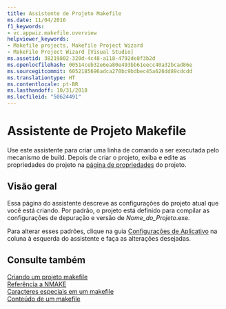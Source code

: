 ```yaml
---
title: Assistente de Projeto Makefile
ms.date: 11/04/2016
f1_keywords:
- vc.appwiz.makefile.overview
helpviewer_keywords:
- Makefile projects, Makefile Project Wizard
- MakeFile Project Wizard [Visual Studio]
ms.assetid: 38219802-320d-4c48-a118-4792de8f3b2d
ms.openlocfilehash: 00514ceb32e6ea80e493bb61eecc40a32bcad86e
ms.sourcegitcommit: 6052185696adca270bc9bdbec45a626dd89cdcdd
ms.translationtype: HT
ms.contentlocale: pt-BR
ms.lasthandoff: 10/31/2018
ms.locfileid: "50624491"
---
```

# <a name="makefile-project-wizard"></a>Assistente de Projeto Makefile

Use este assistente para criar uma linha de comando a ser executada pelo mecanismo de build. Depois de criar o projeto, exiba e edite as propriedades do projeto na [página de propriedades](../ide/working-with-project-properties.md) do projeto.

## <a name="overview"></a>Visão geral

Essa página do assistente descreve as configurações do projeto atual que você está criando. Por padrão, o projeto está definido para compilar as configurações de depuração e versão de *Nome_do_Projeto*.exe.

Para alterar esses padrões, clique na guia [Configurações de Aplicativo](../ide/application-settings-makefile-project-wizard.md) na coluna à esquerda do assistente e faça as alterações desejadas.

## <a name="see-also"></a>Consulte também

[Criando um projeto makefile](../ide/creating-a-makefile-project.md)<br>
[Referência a NMAKE](../build/nmake-reference.md)<br>
[Caracteres especiais em um makefile](../build/special-characters-in-a-makefile.md)<br>
[Conteúdo de um makefile](../build/contents-of-a-makefile.md)